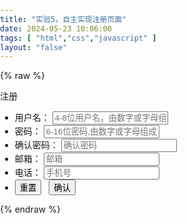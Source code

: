```yaml
---
title: "实验5，自主实现注册页面"
date: 2024-05-23 10:06:00
tags: [ "html","css","javascript" ]
layout: "false"
---
```


{% raw %}
<head>
    <meta charset="UTF-8">
    <meta name="viewport" content="width=device-width, initial-scale=1.0">
    <title>注册</title>
</head>
<style>
body {
    background: url("https://img2.imgtp.com/2024/05/21/CP7YxrlN.jpg");
    background-size: cover;
    margin: 0;
    padding: 0;
}

.div {
background: rgb(0, 0, 0, 1) url("https://t.tutu.to/img/37l5");
width: 500px;
height: 500px;
border: 1px solid #333;
border-radius: 5px;
text-align: center;
margin: 200px auto auto;
}

.div p {
padding: 30px 0;
font-size: 30px;
}

.ul {
width: 100%;
padding: 0;
list-style: none;
}

.ul li {
display: flex;
justify-content: center;
align-items: center;
margin: 10px 0;
}

.ul li span {
width: 80px;
text-align: right;
}

.ul li input {
width: 228px;
height: 30px;
border: 1px solid #333;
border-radius: 3px;
padding-left: 20px;
outline: none;
margin-left: 10px;
}

.ul li button {
color: #ffffff;
background-color: aqua;
font-size: 16px;
padding: 10px 60px;
outline: inherit;
border: none;
border-radius: 3px;
cursor: pointer;
margin: 20px 0;
}

.user_hint,
.password_hint,
.confirm_hint,
.email_hint,
.mobile_hint {
margin-left: 10px;
font-size: 16px;
}

</style>

<body>
<div class="div">
    <p>注册</p>
    <form>
        <ul class="ul">
            <li>
                <span>用户名：</span>
                <input type="text" name="username" value="" placeholder="4-8位用户名，由数字或字母组成" class="user">
                <span class="user_hint"></span>
            </li>
            <li>
                <span>密码：</span>
                <input type="password" name="psd" placeholder="6-16位密码,由数字或字母组成" class="password">
                <span class="password_hint"></span>
            </li>
            <li>
                <span>确认密码：</span>
                <input type="password" name="" placeholder="确认密码" class="confirm">
                <span class="confirm_hint"></span>
            </li>
            <li>
                <span>邮箱：</span>
                <input type="text" name="email" placeholder="邮箱" class="email">
                <span class="email_hint"></span>
            </li>
            <li>
                <span>电话：</span>
                <input type="tel" name="mobile" value="" placeholder="手机号" class="mobile">
                <span class="mobile_hint"></span>
            </li>
            <li>
                <button type="reset" class="reset" onclick="reset" >重置</button>&nbsp;&nbsp;
                <button type="button" class="button">确认</button>
            </li>
        </ul>
    </form>
</div>
<script src="https://www.jq22.com/jquery/jquery-1.10.2.js"></script>
<script src="https://s1.pstatp.com/cdn/expire-1-M/jquery/1.10.2/jquery.min.js"></script>
<script>
    // user
    // 表单信息的完整性
    let user_Boolean = false;
    let password_Boolean = false;
    let confirm_Boolean = false;
    let email_Boolean = false;
    let Mobile_Boolean = false;
    $('.user').blur(function () {
        // 使用正则表达式判断用户名是否为数字和字符的组合且在4-8位
        if ((/^[a-z0-9_-]{4,8}$/).test($(".user").val())) {
            // 满足条件就显示正确的图案，✔
            $('.user_hint').html("✔").css("color", "green");
            // 修改用户名的标志
            user_Boolean = true;
        } else {
            $('.user_hint').html("×").css("color", "red");
            user_Boolean = false;
        }
    });
    // password
    $('.password').blur(function () {
        // 使用正则表达式判断密码是否为数字和字符，且在6-16位
        if ((/^[a-z0-9_-]{6,16}$/).test($(".password").val())) {
            $('.password_hint').html("✔").css("color", "green");
            password_Boolean = true;
        } else {
            $('.password_hint').html("×").css("color", "red");
            password_Boolean = false;
        }
    });
    // password_confirm
    $('.confirm').blur(function () {
        // 判断两次密码输入是否一致
        if (($(".password").val()) === ($(".confirm").val())) {
            $('.confirm_hint').html("✔").css("color", "green");
            confirm_Boolean = true;
        } else {
            $('.confirm_hint').html("×").css("color", "red");
            confirm_Boolean = false;
        }
    });
    // Email
    $('.email').blur(function () {
        if ((/^[a-z\d]+(\.[a-z\d]+)*@([\da-z](-[\da-z])?)+(\.{1,2}[a-z]+)+$/).test($(".email").val())) {
            $('.email_hint').html("✔").css("color", "green");
            email_Boolean = true;
        } else {
            $('.email_hint').html("×").css("color", "red");
            email_Boolean = false;
        }
    });
    // Mobile
    $('.mobile').blur(function () {
        if ((/^1[345789]\d{9}$/).test($(".mobile").val())) {
            $('.mobile_hint').html("✔").css("color", "green");
            Mobile_Boolean = true;
        } else {
            $('.mobile_hint').html("×").css("color", "red");
            Mobile_Boolean = false;
        }
    });
    // click
    $('.button').click(function () {
        // 判断所有的输入是否满足标准
        if (user_Boolean && password_Boolean && confirm_Boolean && email_Boolean && Mobile_Boolean) {
            alert("注册成功");
            reset();
        } else {
            alert("表格信息有误");
        }
    });
    // 重置按钮点击事件
    let reset  = function (){
        $('.reset').click(function () {
            // 清空输入框的值
            $('.user').val('');
            $('.password').val('');
            $('.confirm').val('');
            $('.email').val('');
            $('.mobile').val('');
            // 清空提示信息
            $('.user_hint').html('');
            $('.password_hint').html('');
            $('.confirm_hint').html('');
            $('.email_hint').html('');
            $('.mobile_hint').html('');
            // 重置标志值
            user_Boolean = false;
            password_Boolean = false;
            confirm_Boolean = false;
            email_Boolean = false;
            Mobile_Boolean = false;
        });
    }
</script>
</body>
{% endraw %}